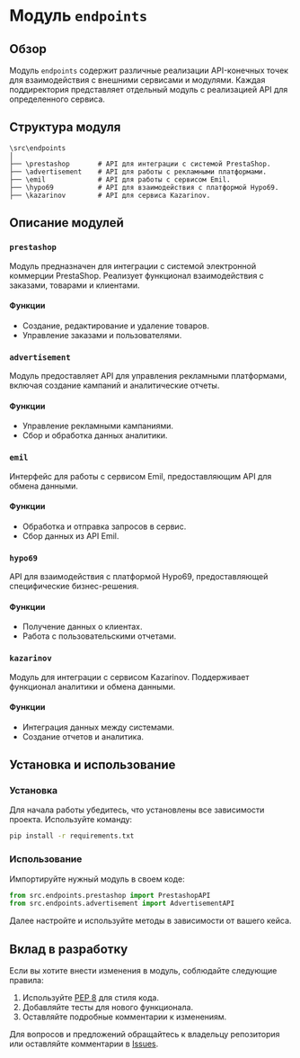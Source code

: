 # Модуль `endpoints`

## Обзор

Модуль `endpoints` содержит различные реализации API-конечных точек для взаимодействия с внешними сервисами и модулями. Каждая поддиректория представляет отдельный модуль с реализацией API для определенного сервиса.

## Структура модуля

```
\src\endpoints
│
├── \prestashop       # API для интеграции с системой PrestaShop.
├── \advertisement    # API для работы с рекламными платформами.
├── \emil             # API для работы с сервисом Emil.
├── \hypo69           # API для взаимодействия с платформой Hypo69.
├── \kazarinov        # API для сервиса Kazarinov.
```

## Описание модулей

### `prestashop`

Модуль предназначен для интеграции с системой электронной коммерции PrestaShop. Реализует функционал взаимодействия с заказами, товарами и клиентами.

#### Функции

* Создание, редактирование и удаление товаров.
* Управление заказами и пользователями.

### `advertisement`

Модуль предоставляет API для управления рекламными платформами, включая создание кампаний и аналитические отчеты.

#### Функции

* Управление рекламными кампаниями.
* Сбор и обработка данных аналитики.

### `emil`

Интерфейс для работы с сервисом Emil, предоставляющим API для обмена данными.

#### Функции

* Обработка и отправка запросов в сервис.
* Сбор данных из API Emil.

### `hypo69`

API для взаимодействия с платформой Hypo69, предоставляющей специфические бизнес-решения.

#### Функции

* Получение данных о клиентах.
* Работа с пользовательскими отчетами.

### `kazarinov`

Модуль для интеграции с сервисом Kazarinov. Поддерживает функционал аналитики и обмена данными.

#### Функции

* Интеграция данных между системами.
* Создание отчетов и аналитика.


## Установка и использование

### Установка

Для начала работы убедитесь, что установлены все зависимости проекта. Используйте команду:

```bash
pip install -r requirements.txt
```

### Использование

Импортируйте нужный модуль в своем коде:

```python
from src.endpoints.prestashop import PrestashopAPI
from src.endpoints.advertisement import AdvertisementAPI
```

Далее настройте и используйте методы в зависимости от вашего кейса.


## Вклад в разработку

Если вы хотите внести изменения в модуль, соблюдайте следующие правила:

1. Используйте [PEP 8](https://peps.python.org/pep-0008/) для стиля кода.
2. Добавляйте тесты для нового функционала.
3. Оставляйте подробные комментарии к изменениям.

Для вопросов и предложений обращайтесь к владельцу репозитория или оставляйте комментарии в [Issues](https://github.com/your-repo/issues).